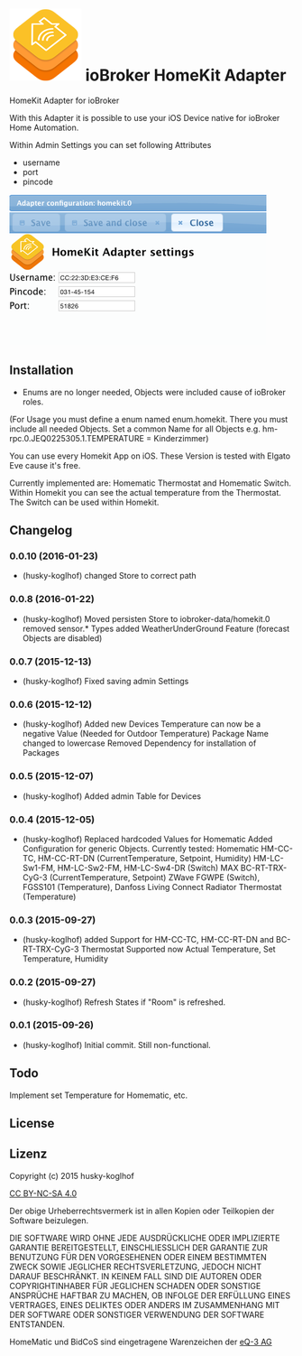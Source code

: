 ![Logo](admin/homekit.png)
ioBroker HomeKit Adapter
==============

HomeKit Adapter for ioBroker

With this Adapter it is possible to use your iOS Device native for ioBroker Home Automation.

Within Admin Settings you can set following Attributes
- username
- port
- pincode

![admin-settings](img/admin_settings.png)

## Installation
- Enums are no longer needed, Objects were included cause of ioBroker roles.

(For Usage you must define a enum named enum.homekit.
There you must include all needed Objects.
Set a common Name for all Objects e.g. hm-rpc.0.JEQ0225305.1.TEMPERATURE = Kinderzimmer)

You can use every Homekit App on iOS. These Version is tested with Elgato Eve cause it's free.

Currently implemented are: Homematic Thermostat and Homematic Switch.
Within Homekit you can see the actual temperature from the Thermostat.
The Switch can be used within Homekit.

## Changelog
### 0.0.10 (2016-01-23)
 - (husky-koglhof) changed Store to correct path
 
### 0.0.8 (2016-01-22)
 - (husky-koglhof) Moved persisten Store to iobroker-data/homekit.0
   removed sensor.* Types
   added WeatherUnderGround Feature (forecast Objects are disabled)
   
### 0.0.7 (2015-12-13)
 - (husky-koglhof) Fixed saving admin Settings
 
### 0.0.6 (2015-12-12)
 - (husky-koglhof) Added new Devices
   Temperature can now be a negative Value (Needed for Outdoor Temperature)
   Package Name changed to lowercase
   Removed Dependency for installation of Packages
   
### 0.0.5 (2015-12-07)
 - (husky-koglhof) Added admin Table for Devices
 
### 0.0.4 (2015-12-05)
 - (husky-koglhof) Replaced hardcoded Values for Homematic
   Added Configuration for generic Objects.
   Currently tested:
   Homematic
   HM-CC-TC, HM-CC-RT-DN (CurrentTemperature, Setpoint, Humidity)
   HM-LC-Sw1-FM, HM-LC-Sw2-FM, HM-LC-Sw4-DR (Switch)
   MAX
   BC-RT-TRX-CyG-3 (CurrentTemperature, Setpoint)
   ZWave
   FGWPE (Switch), FGSS101 (Temperature), Danfoss Living Connect Radiator Thermostat (Temperature) 
   
### 0.0.3 (2015-09-27)
 - (husky-koglhof) added Support for HM-CC-TC, HM-CC-RT-DN and BC-RT-TRX-CyG-3 Thermostat
   Supported now Actual Temperature, Set Temperature, Humidity
 
### 0.0.2 (2015-09-27)
 - (husky-koglhof) Refresh States if "Room" is refreshed.
 
### 0.0.1 (2015-09-26)
 - (husky-koglhof) Initial commit. Still non-functional.

## Todo
Implement set Temperature for Homematic, etc.

## License

## Lizenz

Copyright (c) 2015 husky-koglhof

[CC BY-NC-SA 4.0](http://creativecommons.org/licenses/by-nc-sa/4.0/)

Der obige Urheberrechtsvermerk ist in allen Kopien oder Teilkopien der Software beizulegen.

DIE SOFTWARE WIRD OHNE JEDE AUSDRÜCKLICHE ODER IMPLIZIERTE GARANTIE BEREITGESTELLT, EINSCHLIESSLICH DER GARANTIE ZUR BENUTZUNG FÜR DEN VORGESEHENEN ODER EINEM BESTIMMTEN ZWECK SOWIE JEGLICHER RECHTSVERLETZUNG, JEDOCH NICHT DARAUF BESCHRÄNKT. IN KEINEM FALL SIND DIE AUTOREN ODER COPYRIGHTINHABER FÜR JEGLICHEN SCHADEN ODER SONSTIGE ANSPRÜCHE HAFTBAR ZU MACHEN, OB INFOLGE DER ERFÜLLUNG EINES VERTRAGES, EINES DELIKTES ODER ANDERS IM ZUSAMMENHANG MIT DER SOFTWARE ODER SONSTIGER VERWENDUNG DER SOFTWARE ENTSTANDEN.

HomeMatic und BidCoS sind eingetragene Warenzeichen der [eQ-3 AG](http://eq-3.de)
